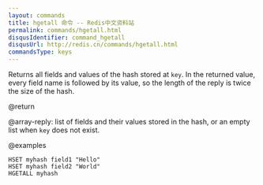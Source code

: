 ```yaml
---
layout: commands
title: hgetall 命令 -- Redis中文资料站
permalink: commands/hgetall.html
disqusIdentifier: command_hgetall
disqusUrl: http://redis.cn/commands/hgetall.html
commandsType: keys
---
```


Returns all fields and values of the hash stored at `key`.
In the returned value, every field name is followed by its value, so the length
of the reply is twice the size of the hash.

@return

@array-reply: list of fields and their values stored in the hash, or an
empty list when `key` does not exist.

@examples

```cli
HSET myhash field1 "Hello"
HSET myhash field2 "World"
HGETALL myhash
```
